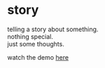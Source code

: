 # story

telling a story about something.  
nothing special.  
just some thoughts.

watch the demo [here](http://danielkagemann.github.io/storyteller)
